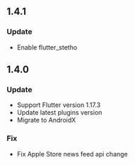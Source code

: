 ## 1.4.1
### Update
* Enable flutter_stetho

## 1.4.0
### Update
* Support Flutter version 1.17.3
* Update latest plugins version
* Migrate to AndroidX

### Fix
* Fix Apple Store news feed api change


